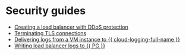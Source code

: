 # Security guides

* [Creating a load balancer with DDoS protection](alb-with-ddos-protection.md)
* [Terminating TLS connections](tls-termination.md)
* [Delivering logs from a VM instance to {{ cloud-logging-full-name }}](vm-fluent-bit-logging.md)
* [Writing load balancer logs to {{ PG }}](logging.md)